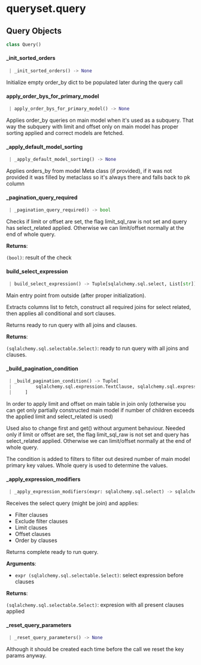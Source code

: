 <a name="queryset.query"></a>
# queryset.query

<a name="queryset.query.Query"></a>
## Query Objects

```python
class Query()
```

<a name="queryset.query.Query._init_sorted_orders"></a>
#### \_init\_sorted\_orders

```python
 | _init_sorted_orders() -> None
```

Initialize empty order_by dict to be populated later during the query call

<a name="queryset.query.Query.apply_order_bys_for_primary_model"></a>
#### apply\_order\_bys\_for\_primary\_model

```python
 | apply_order_bys_for_primary_model() -> None
```

Applies order_by queries on main model when it's used as a subquery.
That way the subquery with limit and offset only on main model has proper
sorting applied and correct models are fetched.

<a name="queryset.query.Query._apply_default_model_sorting"></a>
#### \_apply\_default\_model\_sorting

```python
 | _apply_default_model_sorting() -> None
```

Applies orders_by from model Meta class (if provided), if it was not provided
it was filled by metaclass so it's always there and falls back to pk column

<a name="queryset.query.Query._pagination_query_required"></a>
#### \_pagination\_query\_required

```python
 | _pagination_query_required() -> bool
```

Checks if limit or offset are set, the flag limit_sql_raw is not set
and query has select_related applied. Otherwise we can limit/offset normally
at the end of whole query.

**Returns**:

`(bool)`: result of the check

<a name="queryset.query.Query.build_select_expression"></a>
#### build\_select\_expression

```python
 | build_select_expression() -> Tuple[sqlalchemy.sql.select, List[str]]
```

Main entry point from outside (after proper initialization).

Extracts columns list to fetch,
construct all required joins for select related,
then applies all conditional and sort clauses.

Returns ready to run query with all joins and clauses.

**Returns**:

`(sqlalchemy.sql.selectable.Select)`: ready to run query with all joins and clauses.

<a name="queryset.query.Query._build_pagination_condition"></a>
#### \_build\_pagination\_condition

```python
 | _build_pagination_condition() -> Tuple[
 |         sqlalchemy.sql.expression.TextClause, sqlalchemy.sql.expression.TextClause
 |     ]
```

In order to apply limit and offset on main table in join only
(otherwise you can get only partially constructed main model
if number of children exceeds the applied limit and select_related is used)

Used also to change first and get() without argument behaviour.
Needed only if limit or offset are set, the flag limit_sql_raw is not set
and query has select_related applied. Otherwise we can limit/offset normally
at the end of whole query.

The condition is added to filters to filter out desired number of main model
primary key values. Whole query is used to determine the values.

<a name="queryset.query.Query._apply_expression_modifiers"></a>
#### \_apply\_expression\_modifiers

```python
 | _apply_expression_modifiers(expr: sqlalchemy.sql.select) -> sqlalchemy.sql.select
```

Receives the select query (might be join) and applies:
* Filter clauses
* Exclude filter clauses
* Limit clauses
* Offset clauses
* Order by clauses

Returns complete ready to run query.

**Arguments**:

- `expr (sqlalchemy.sql.selectable.Select)`: select expression before clauses

**Returns**:

`(sqlalchemy.sql.selectable.Select)`: expresion with all present clauses applied

<a name="queryset.query.Query._reset_query_parameters"></a>
#### \_reset\_query\_parameters

```python
 | _reset_query_parameters() -> None
```

Although it should be created each time before the call we reset the key params
anyway.

